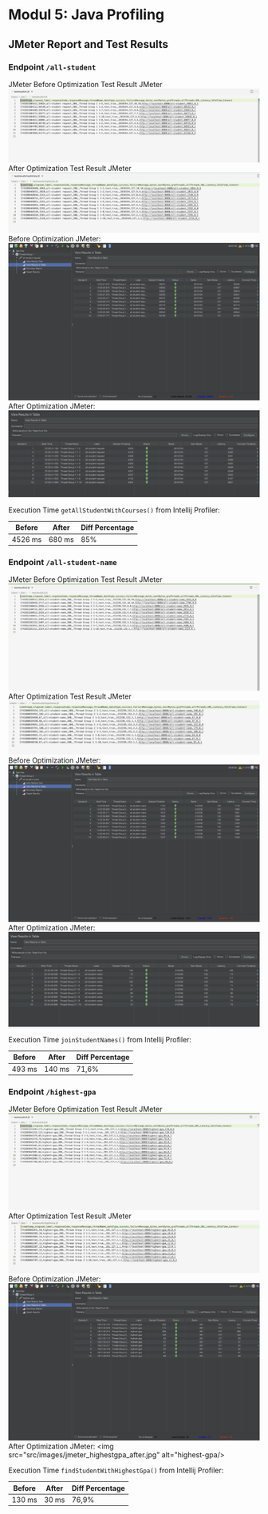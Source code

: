 # Modul 5: Java Profiling
## JMeter Report and Test Results
### **Endpoint** `/all-student`
JMeter
Before Optimization Test Result JMeter
<img src="src/images/testresults1.jpg" alt="all-student">
After Optimization Test Result JMeter
<img src="src/images/testresults1optimize.jpg" alt="all-student">
Before Optimization JMeter:
<img src="src/images/jmeter_allstudent.jpg" alt="all-student"/>
After Optimization JMeter:
<img src="src/images/jmeter_allstudent_after.jpg" alt="all-student"/>

Execution Time `getAllStudentWithCourses()` from Intellij Profiler:

| Before | After  | Diff Percentage |
| -- |--------|-----------------|
| 4526 ms | 680 ms | 85%             |

### **Endpoint** `/all-student-name`
JMeter
Before Optimization Test Result JMeter
<img src="src/images/testresults2.jpg" alt="all-student-name">
After Optimization Test Result JMeter
<img src="src/images/testresults2optimize.jpg" alt="all-student-name">
Before Optimization JMeter:
<img src="src/images/jmeter_allstudentname.jpg" alt="all-student-name"/>
After Optimization JMeter:
<img src="src/images/jmeter_allstudentsname_after.jpg" alt="all-student-name"/>

Execution Time `joinStudentNames()` from Intellij Profiler:

| Before | After  | Diff Percentage |
|--------|--------|-----------------|
| 493 ms | 140 ms | 71,6%           |

### **Endpoint** `/highest-gpa`
JMeter
Before Optimization Test Result JMeter
<img src="src/images/testresults3.jpg" alt="highest-gpa">
After Optimization Test Result JMeter
<img src="src/images/testresults3optimize.jpg" alt="highest-gpa">
Before Optimization JMeter:
<img src="src/images/jmeter_highestgpa.jpg" alt="highest-gpa"/>
After Optimization JMeter:
<img src="src/images/jmeter_highestgpa_after.jpg" alt="highest-gpa/>

Execution Time `findStudentWithHighestGpa()` from Intellij Profiler:

| Before | After | Diff Percentage |
|--------|-------|-----------------|
| 130 ms | 30 ms | 76,9%           |